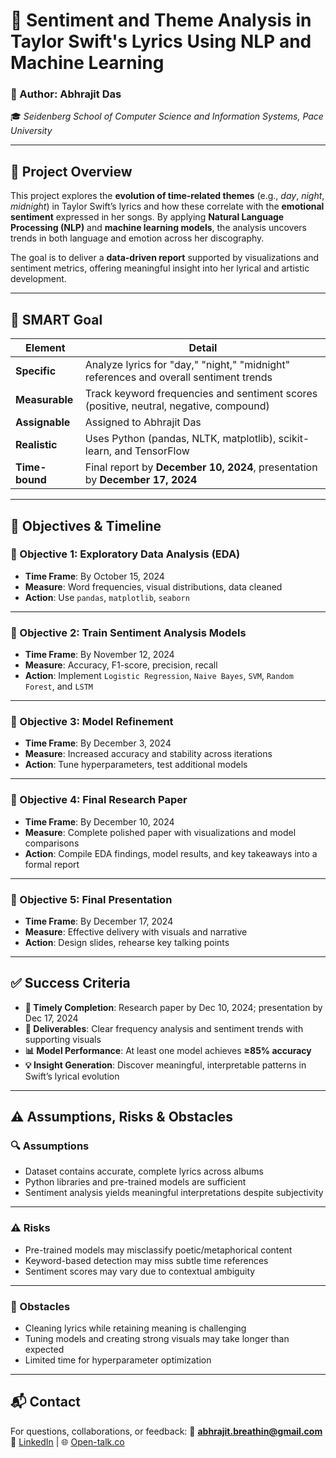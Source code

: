 # 🎤 Sentiment and Theme Analysis in Taylor Swift's Lyrics Using NLP and Machine Learning

### 👤 Author: Abhrajit Das

🎓 *Seidenberg School of Computer Science and Information Systems, Pace University*

---

## 📌 Project Overview

This project explores the **evolution of time-related themes** (e.g., *day*, *night*, *midnight*) in Taylor Swift’s lyrics and how these correlate with the **emotional sentiment** expressed in her songs. By applying **Natural Language Processing (NLP)** and **machine learning models**, the analysis uncovers trends in both language and emotion across her discography.

The goal is to deliver a **data-driven report** supported by visualizations and sentiment metrics, offering meaningful insight into her lyrical and artistic development.

---

## 🎯 SMART Goal

| Element        | Detail                                                                                 |
| -------------- | -------------------------------------------------------------------------------------- |
| **Specific**   | Analyze lyrics for "day," "night," "midnight" references and overall sentiment trends  |
| **Measurable** | Track keyword frequencies and sentiment scores (positive, neutral, negative, compound) |
| **Assignable** | Assigned to Abhrajit Das                                                               |
| **Realistic**  | Uses Python (pandas, NLTK, matplotlib), scikit-learn, and TensorFlow                   |
| **Time-bound** | Final report by **December 10, 2024**, presentation by **December 17, 2024**           |

---

## 🧩 Objectives & Timeline

### 📌 Objective 1: Exploratory Data Analysis (EDA)

* **Time Frame**: By October 15, 2024
* **Measure**: Word frequencies, visual distributions, data cleaned
* **Action**: Use `pandas`, `matplotlib`, `seaborn`

---

### 📌 Objective 2: Train Sentiment Analysis Models

* **Time Frame**: By November 12, 2024
* **Measure**: Accuracy, F1-score, precision, recall
* **Action**: Implement `Logistic Regression`, `Naive Bayes`, `SVM`, `Random Forest`, and `LSTM`

---

### 📌 Objective 3: Model Refinement

* **Time Frame**: By December 3, 2024
* **Measure**: Increased accuracy and stability across iterations
* **Action**: Tune hyperparameters, test additional models

---

### 📌 Objective 4: Final Research Paper

* **Time Frame**: By December 10, 2024
* **Measure**: Complete polished paper with visualizations and model comparisons
* **Action**: Compile EDA findings, model results, and key takeaways into a formal report

---

### 📌 Objective 5: Final Presentation

* **Time Frame**: By December 17, 2024
* **Measure**: Effective delivery with visuals and narrative
* **Action**: Design slides, rehearse key talking points

---

## ✅ Success Criteria

* **📅 Timely Completion**: Research paper by Dec 10, 2024; presentation by Dec 17, 2024
* **📄 Deliverables**: Clear frequency analysis and sentiment trends with supporting visuals
* **📊 Model Performance**: At least one model achieves **≥85% accuracy**
* **💡 Insight Generation**: Discover meaningful, interpretable patterns in Swift’s lyrical evolution

---

## ⚠️ Assumptions, Risks & Obstacles

### 🔍 Assumptions

* Dataset contains accurate, complete lyrics across albums
* Python libraries and pre-trained models are sufficient
* Sentiment analysis yields meaningful interpretations despite subjectivity

---

### ⚠️ Risks

* Pre-trained models may misclassify poetic/metaphorical content
* Keyword-based detection may miss subtle time references
* Sentiment scores may vary due to contextual ambiguity

---

### 🚧 Obstacles

* Cleaning lyrics while retaining meaning is challenging
* Tuning models and creating strong visuals may take longer than expected
* Limited time for hyperparameter optimization

---

## 📬 Contact

For questions, collaborations, or feedback:
📧 **[abhrajit.breathin@gmail.com](mailto:abhrajit.breathin@gmail.com)**
🔗 [LinkedIn](https://www.linkedin.com) | 🌐 [Open-talk.co](https://open-talk.co)


